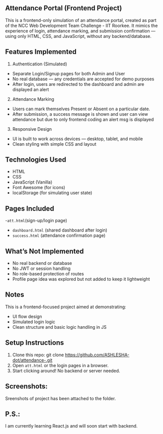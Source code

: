 ##  Attendance Portal (Frontend Project)

This is a frontend-only simulation of an attendance portal, created as part of the NCC Web Development Team Challenge - IIT Roorkee.
It mimics the experience of login, attendance marking, and submission confirmation — using only HTML, CSS, and JavaScript, without any backend/database.

## Features Implemented
1. Authentication (Simulated)
- Separate Login/Signup pages for both Admin and User
- No real database — any credentials are accepted for demo purposes
- After login, users are redirected to the dashboard and admin are displayed an alert

2. Attendance Marking
- Users can mark themselves Present or Absent on a particular date.
- After submission, a success message is shown and user can view attendance but due to only frontend coding an alert msg is displayed

 3. Responsive Design
- UI is built to work across devices — desktop, tablet, and mobile
- Clean styling with simple CSS and layout

## Technologies Used

- HTML
- CSS
- JavaScript (Vanilla)
- Font Awesome (for icons)
- localStorage (for simulating user state)

##  Pages Included

-`att.html`(sign-up/login page)
- `dashboard.html` (shared dashboard after login)
- `success.html` (attendance confirmation page)

## What’s Not Implemented

- No real backend or database
- No JWT or session handling
- No role-based protection of routes
- Profile page idea was explored but not added to keep it lightweight

## Notes

This is a frontend-focused project aimed at demonstrating:
- UI flow design
- Simulated login logic
- Clean structure and basic logic handling in JS

##  Setup Instructions

1. Clone this repo:
git clone https://github.com/ASHLESHA-dot/attendance-.git
2. Open `att.html` or the login pages in a browser.
3. Start clicking around! No backend or server needed.

## Screenshots:
Sreenshots of project has been attached to the folder.

## P.S.: 
I am currently learning React.js and will soon start with backend.